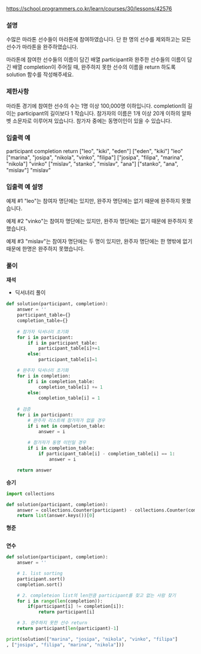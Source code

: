 https://school.programmers.co.kr/learn/courses/30/lessons/42576

### **설명** ###

수많은 마라톤 선수들이 마라톤에 참여하였습니다. 단 한 명의 선수를 제외하고는 모든 선수가 마라톤을 완주하였습니다.

마라톤에 참여한 선수들의 이름이 담긴 배열 participant와 완주한 선수들의 이름이 담긴 배열 completion이 주어질 때, 완주하지 못한 선수의 이름을 return 하도록 solution 함수를 작성해주세요.

### **제한사항** ###

마라톤 경기에 참여한 선수의 수는 1명 이상 100,000명 이하입니다.
completion의 길이는 participant의 길이보다 1 작습니다.
참가자의 이름은 1개 이상 20개 이하의 알파벳 소문자로 이루어져 있습니다.
참가자 중에는 동명이인이 있을 수 있습니다.

### **입출력 예** ###
participant	completion	return
["leo", "kiki", "eden"]	["eden", "kiki"]	"leo"
["marina", "josipa", "nikola", "vinko", "filipa"]	["josipa", "filipa", "marina", "nikola"]	"vinko"
["mislav", "stanko", "mislav", "ana"]	["stanko", "ana", "mislav"]	"mislav"

### **입출력 예 설명** ###
예제 #1
"leo"는 참여자 명단에는 있지만, 완주자 명단에는 없기 때문에 완주하지 못했습니다.

예제 #2
"vinko"는 참여자 명단에는 있지만, 완주자 명단에는 없기 때문에 완주하지 못했습니다.

예제 #3
"mislav"는 참여자 명단에는 두 명이 있지만, 완주자 명단에는 한 명밖에 없기 때문에 한명은 완주하지 못했습니다.


### **풀이**

**재석**
- 딕서녀리 풀이
```python
def solution(participant, completion):
    answer = ''
    participant_table={}
    completion_table={}
    
    # 참가자 딕셔너리 초기화 
    for i in participant:
        if i in participant_table:
            participant_table[i]+=1
        else:
            participant_table[i]=1

    # 완주자 딕셔너리 초기화 
    for i in completion:
        if i in completion_table:
            completion_table[i] += 1
        else:
            completion_table[i] = 1
            
    # 검증
    for i in participant:
        # 완주자 리스트에 참가자가 없을 경우
        if i not in completion_table:
            answer = i
            
        # 참가자가 동명 이인일 경우
        if i in completion_table:
            if participant_table[i] - completion_table[i] == 1:
                answer = i

    return answer
```

**승기**

```python
import collections

def solution(participant, completion):
    answer = collections.Counter(participant) - collections.Counter(completion)
    return list(answer.keys())[0]
```

**형준**

```python

```

**연수**

```python
def solution(participant, completion):
    answer = ''

    # 1. list sorting
    participant.sort()
    completion.sort()

    # 2. completeion list의 len만큼 participant를 찾고 없는 사람 찾기
    for i in range(len(completion)):
        if(participant[i] != completion[i]):
            return participant[i]

    # 3. 완주하지 못한 선수 return
    return participant[len(participant)-1]

print(solution(["marina", "josipa", "nikola", "vinko", "filipa"]
, ["josipa", "filipa", "marina", "nikola"]))
```
